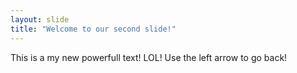 ```yaml
---
layout: slide
title: "Welcome to our second slide!"
---
```

This is a my new powerfull text! LOL!
Use the left arrow to go back!
